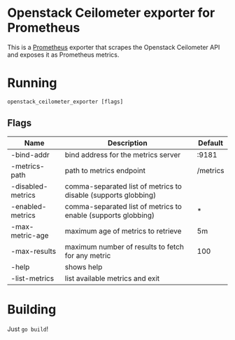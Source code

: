 # Openstack Ceilometer exporter for Prometheus
This is a [Prometheus](prometheus.io) exporter that scrapes the Openstack Ceilometer API and exposes it as Prometheus metrics.

# Running
`openstack_ceilometer_exporter [flags]`

## Flags
| Name              | Description                                                    | Default  |
|-------------------|----------------------------------------------------------------|----------|
| -bind-addr        | bind address for the metrics server                            | :9181    |
| -metrics-path     | path to metrics endpoint                                       | /metrics |
| -disabled-metrics | comma-separated list of metrics to disable (supports globbing) |          |
| -enabled-metrics  | comma-separated list of metrics to enable (supports globbing)  | *        |
| -max-metric-age   | maximum age of metrics to retrieve                             | 5m       |
| -max-results      | maximum number of results to fetch for any metric              | 100      |
| -help             | shows help                                                     |          |
| -list-metrics     | list available metrics and exit                                |          |

# Building
Just `go build`!
